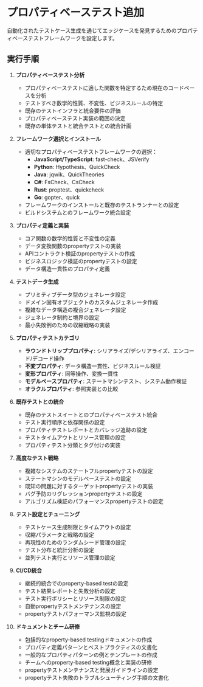 # プロパティベーステスト追加

自動化されたテストケース生成を通じてエッジケースを発見するためのプロパティベーステストフレームワークを設定します。

## 実行手順

1. **プロパティベーステスト分析**
   - プロパティベーステストに適した関数を特定するため現在のコードベースを分析
   - テストすべき数学的性質、不変性、ビジネスルールの特定
   - 既存のテストインフラと統合要件の評価
   - プロパティベーステスト実装の範囲の決定
   - 既存の単体テストと統合テストとの統合計画

2. **フレームワーク選択とインストール**
   - 適切なプロパティベーステストフレームワークの選択：
     - **JavaScript/TypeScript**: fast-check、JSVerify
     - **Python**: Hypothesis、QuickCheck
     - **Java**: jqwik、QuickTheories
     - **C#**: FsCheck、CsCheck
     - **Rust**: proptest、quickcheck
     - **Go**: gopter、quick
   - フレームワークのインストールと既存のテストランナーとの設定
   - ビルドシステムとのフレームワーク統合設定

3. **プロパティ定義と実装**
   - コア関数の数学的性質と不変性の定義
   - データ変換関数のpropertyテストの実装
   - APIコントラクト検証のpropertyテストの作成
   - ビジネスロジック検証のpropertyテストの設定
   - データ構造一貫性のプロパティ定義

4. **テストデータ生成**
   - プリミティブデータ型のジェネレータ設定
   - ドメイン固有オブジェクトのカスタムジェネレータ作成
   - 複雑なデータ構造の複合ジェネレータ設定
   - ジェネレータ制約と境界の設定
   - 最小失敗例のための収縮戦略の実装

5. **プロパティテストカテゴリ**
   - **ラウンドトリッププロパティ**: シリアライズ/デシリアライズ、エンコード/デコード操作
   - **不変プロパティ**: データ構造一貫性、ビジネスルール検証
   - **変形プロパティ**: 同等操作、変換一貫性
   - **モデルベースプロパティ**: ステートマシンテスト、システム動作検証
   - **オラクルプロパティ**: 参照実装との比較

6. **既存テストとの統合**
   - 既存のテストスイートとのプロパティベーステスト統合
   - テスト実行順序と依存関係の設定
   - プロパティテストレポートとカバレッジ追跡の設定
   - テストタイムアウトとリソース管理の設定
   - プロパティテスト分類とタグ付けの実装

7. **高度なテスト戦略**
   - 複雑なシステムのステートフルpropertyテストの設定
   - ステートマシンのモデルベーステストの設定
   - 既知の問題に対するターゲットpropertyテストの実装
   - バグ予防のリグレッションpropertyテストの設定
   - アルゴリズム検証のパフォーマンスpropertyテストの設定

8. **テスト設定とチューニング**
   - テストケース生成制限とタイムアウトの設定
   - 収縮パラメータと戦略の設定
   - 再現性のためのランダムシード管理の設定
   - テスト分布と統計分析の設定
   - 並列テスト実行とリソース管理の設定

9. **CI/CD統合**
   - 継続的統合でのproperty-based testの設定
   - テスト結果レポートと失敗分析の設定
   - テスト実行ポリシーとリソース制限の設定
   - 自動propertyテストメンテナンスの設定
   - propertyテストパフォーマンス監視の設定

10. **ドキュメントとチーム研修**
    - 包括的なproperty-based testingドキュメントの作成
    - プロパティ定義パターンとベストプラクティスの文書化
    - 一般的なプロパティパターンの例とテンプレートの作成
    - チームへのproperty-based testing概念と実装の研修
    - propertyテストメンテナンスと発展ガイドラインの設定
    - propertyテスト失敗のトラブルシューティング手順の文書化